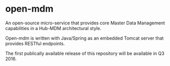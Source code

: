 # open-mdm
An open-source micro-service that provides core Master Data Management capabilities in a Hub-MDM architectural style. 

Open-mdm is written with Java/Spring as an embedded Tomcat server that provides RESTful endpoints. 

The first publically available release of this repository will be available in Q3 2016.

